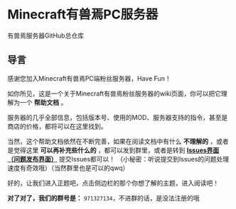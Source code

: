 # Minecraft有兽焉PC服务器
有兽焉服务器GitHub总仓库
## 导言

感谢您加入Minecraft有兽焉PC端粉丝服务器，Have Fun！

如你所见，这是一个关于Minecraft有兽焉粉丝服务器的wiki页面，你可以把它理解为一个 **帮助文档** 。

服务器的几乎全部信息，包括版本号、使用的MOD、服务器支持的指令，甚至是商店的价格，都将可以在这里找到。

当然，这个帮助文档依然在不断完善，如果在阅读文档中有什么 **不理解的** ，或者是觉得这里 **可以再补充些什么的** ，都可以发到群里，或者是转到 **[Issues界面（问题发布界面）](https://github.com/ZoruaFox/YSY-Server/issues)** 提交Issues都可以！
（小秘密：听说提交到Issues的问题处理速度有奇效哦）（当然群里也是可以的qwq）

好的，让我们进入正题吧，点击侧边栏的那个你想了解的主题，进入阅读吧！

 **对了对了，我们的群号是：** `971327134`，不进群的话，是没法注册的哦